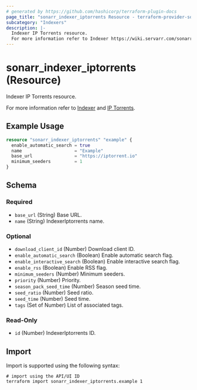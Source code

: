 ```yaml
---
# generated by https://github.com/hashicorp/terraform-plugin-docs
page_title: "sonarr_indexer_iptorrents Resource - terraform-provider-sonarr"
subcategory: "Indexers"
description: |-
  Indexer IP Torrents resource.
  For more information refer to Indexer https://wiki.servarr.com/sonarr/settings#indexers and IP Torrents https://wiki.servarr.com/sonarr/supported#iptorrents.
---
```


# sonarr_indexer_iptorrents (Resource)

<!-- subcategory:Indexers -->Indexer IP Torrents resource.
For more information refer to [Indexer](https://wiki.servarr.com/sonarr/settings#indexers) and [IP Torrents](https://wiki.servarr.com/sonarr/supported#iptorrents).

## Example Usage

```terraform
resource "sonarr_indexer_iptorrents" "example" {
  enable_automatic_search = true
  name                    = "Example"
  base_url                = "https://iptorrent.io"
  minimum_seeders         = 1
}
```

<!-- schema generated by tfplugindocs -->
## Schema

### Required

- `base_url` (String) Base URL.
- `name` (String) IndexerIptorrents name.

### Optional

- `download_client_id` (Number) Download client ID.
- `enable_automatic_search` (Boolean) Enable automatic search flag.
- `enable_interactive_search` (Boolean) Enable interactive search flag.
- `enable_rss` (Boolean) Enable RSS flag.
- `minimum_seeders` (Number) Minimum seeders.
- `priority` (Number) Priority.
- `season_pack_seed_time` (Number) Season seed time.
- `seed_ratio` (Number) Seed ratio.
- `seed_time` (Number) Seed time.
- `tags` (Set of Number) List of associated tags.

### Read-Only

- `id` (Number) IndexerIptorrents ID.

## Import

Import is supported using the following syntax:

```shell
# import using the API/UI ID
terraform import sonarr_indexer_iptorrents.example 1
```
